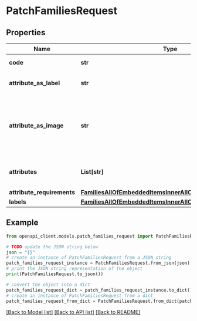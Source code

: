 # PatchFamiliesRequest


## Properties

Name | Type | Description | Notes
------------ | ------------- | ------------- | -------------
**code** | **str** | Family code | 
**attribute_as_label** | **str** | Attribute code used as label | 
**attribute_as_image** | **str** | Attribute code used as the main picture in the user interface (only since v2.0) | [optional] 
**attributes** | **List[str]** | Attributes codes that compose the family | [optional] 
**attribute_requirements** | [**FamiliesAllOfEmbeddedItemsInnerAllOfAttributeRequirements**](FamiliesAllOfEmbeddedItemsInnerAllOfAttributeRequirements.md) |  | [optional] 
**labels** | [**FamiliesAllOfEmbeddedItemsInnerAllOfLabels**](FamiliesAllOfEmbeddedItemsInnerAllOfLabels.md) |  | [optional] 

## Example

```python
from openapi_client.models.patch_families_request import PatchFamiliesRequest

# TODO update the JSON string below
json = "{}"
# create an instance of PatchFamiliesRequest from a JSON string
patch_families_request_instance = PatchFamiliesRequest.from_json(json)
# print the JSON string representation of the object
print(PatchFamiliesRequest.to_json())

# convert the object into a dict
patch_families_request_dict = patch_families_request_instance.to_dict()
# create an instance of PatchFamiliesRequest from a dict
patch_families_request_from_dict = PatchFamiliesRequest.from_dict(patch_families_request_dict)
```
[[Back to Model list]](../README.md#documentation-for-models) [[Back to API list]](../README.md#documentation-for-api-endpoints) [[Back to README]](../README.md)


